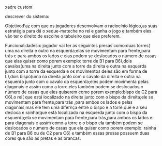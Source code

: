 xadre custom

descrever do sistema:

Objetivo:Faz com que os jogadores desenvolvam o raciocínio lógico,as suas estratégia para dá o xeque-mateche no rei e ganha o jogo e também eles vão ter o direito de escolhe o tabuleiro que eles preferem.

Funcionalidades:o jogador vai ter as seguintes presas como:duas torres( uma na direita e outro na esquerda;elas se movimentam para frente,para trás e para ambos os lados e elas podem se deslocados o número de casas que elas quiser como porem exemplo: torre de B1 para B6),dois cavalos(uma na direita junto com a torre da direita e outra na esquerda junto com a torre da esquerda e os movimentos deles são em forma de L),dois bispo(uma na direita junto com o cavalo da direita e outra na esquerda junto com o cavalo da esquerda;eles podem movimenta pelas diagonais e assim como a torre eles também podem se deslocados o número de casas que eles quiserem como porem exemplo:bispo de C2 para C6),o rei( que está localizado na direita junto com o bispo da direita;ele se movimentam para frente,para trás ,para ambos os lados e pelas diagonais,mas ele tem uma difernça entre o bispo e a torre,que é a seu desloca e rainha(que está localizado na esquerda junto com o bispo da esquerda;ela se movimentam para frente,para trás,para ambos os lados e para diagonais e assim como a torre e o bispo ela também podem se deslocados o número de casas que ela quiser como porem exemplo: rainha de B1 para B6 ou de C2 para C6) e também essas presas possuem duas cores que são as pretas e as brancas.
